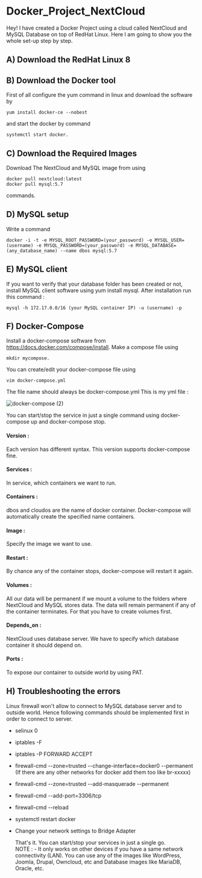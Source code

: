 # Docker_Project_NextCloud
Hey! I have created a Docker Project using a cloud called NextCloud and MySQL Database on top of RedHat Linux. Here I am  going to show you the whole set-up step by step. 
 ## A) Download the RedHat Linux 8
 ## B) Download the Docker tool
First of all configure the yum command in linux and download the software by 
        
    yum install docker-ce --nobest 
and start the docker by command 

    systemctl start docker.
 ## C) Download the Required Images
Download The NextCloud and MySQL image from [](hub.docker.com) using 
    
    docker pull nextcloud:latest
    docker pull mysql:5.7 
commands.
 ## D) MySQL setup
Write a command 

    docker -i -t -e MYSQL_ROOT_PASSWORD=(your_password) -e MYSQL_USER=(username) -e MYSQL_PASSWORD=(your_password) -e MYSQL_DATABASE=       (any_database_name) --name dbos mysql:5.7
 ## E) MySQL client
If you want to verify that your database folder has been created or not, install MySQL client software using yum install mysql. After installation run this command : 
   
    mysql -h 172.17.0.0/16 (your MySQL container IP) -u (username) -p
 ## F) Docker-Compose
Install a docker-compose software from https://docs.docker.com/compose/install. 
Make a compose file using 

    mkdir mycompose. 
You can create/edit your docker-compose file using 
    
    vim docker-compose.yml
The file name should always be docker-compose.yml
This is my yml file :
      
![docker-compose (2)](https://user-images.githubusercontent.com/58370459/80699329-68534980-8af9-11ea-8917-89e1176fa03c.jpg)

You can start/stop the service in just a single command using docker-compose up and docker-compose stop. 
   #### Version :
Each version has different syntax. This version supports docker-compose fine. 
   #### Services : 
In service, which containers we want to run.
   #### Containers :
dbos and cloudos are the name of docker container. Docker-compose will automatically create the specified name containers.
   ####  Image : 
Specify the image we want to use.
   #### Restart :
By chance any of the container stops, docker-compose will restart it again.
   #### Volumes : 
All our data will be permanent if we mount a volume to the folders where NextCloud and MySQL stores data. The data will remain permanent if any of the container terminates. For that you have to create volumes first. 
   #### Depends_on : 
NextCloud uses database server. We have to specify which database container it should depend on.
   #### Ports : 
To expose our container to outside world by using PAT.
   
   ## H) Troubleshooting the errors
Linux firewall won't allow to connect to MySQL database server and to outside world. Hence following commands should be implemented first in order to connect to server.
- selinux 0
- iptables -F
- iptables -P FORWARD ACCEPT
- firewall-cmd --zone=trusted --change-interface=docker0 --permanent (If there are any other networks for docker add them too like br-xxxxx)
- firewall-cmd --zone=trusted --add-masquerade --permanent
- firewall-cmd --add-port=3306/tcp
- firewall-cmd --reload
- systemctl restart docker
- Change your network settings to Bridge Adapter
         
   That's it. You can start/stop your services in just a single go.  
             NOTE : - It only works on other devices if you have a same network connectivity (LAN). You can use any of the images like WordPress, Joomla, Drupal, Owncloud, etc and Database images like MariaDB, Oracle, etc.
